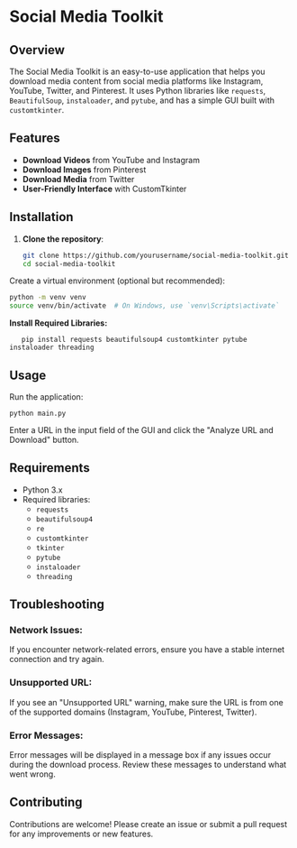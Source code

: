 # Social Media Toolkit

## Overview

The Social Media Toolkit is an easy-to-use application that helps you download media content from social media platforms like Instagram, YouTube, Twitter, and Pinterest. It uses Python libraries like `requests`, `BeautifulSoup`, `instaloader`, and `pytube`, and has a simple GUI built with `customtkinter`.

## Features

- **Download Videos** from YouTube and Instagram
- **Download Images** from Pinterest
- **Download Media** from Twitter
- **User-Friendly Interface** with CustomTkinter

## Installation

1. **Clone the repository**:
   ```sh
   git clone https://github.com/yourusername/social-media-toolkit.git
   cd social-media-toolkit
   ```
Create a virtual environment (optional but recommended):

```sh
python -m venv venv
source venv/bin/activate  # On Windows, use `venv\Scripts\activate`
```
**Install Required Libraries:**
```
   pip install requests beautifulsoup4 customtkinter pytube instaloader threading
```
## Usage
Run the application:
```
python main.py
```
Enter a URL in the input field of the GUI and click the "Analyze URL and Download" button.

## Requirements

- Python 3.x
- Required libraries:
  - `requests`
  - `beautifulsoup4`
  - `re`
  - `customtkinter`
  - `tkinter`
  - `pytube`
  - `instaloader`
  - `threading`

## Troubleshooting

### Network Issues:
If you encounter network-related errors, ensure you have a stable internet connection and try again.

### Unsupported URL:
If you see an "Unsupported URL" warning, make sure the URL is from one of the supported domains (Instagram, YouTube, Pinterest, Twitter).

### Error Messages:
Error messages will be displayed in a message box if any issues occur during the download process. Review these messages to understand what went wrong.

## Contributing
Contributions are welcome! Please create an issue or submit a pull request for any improvements or new features.
